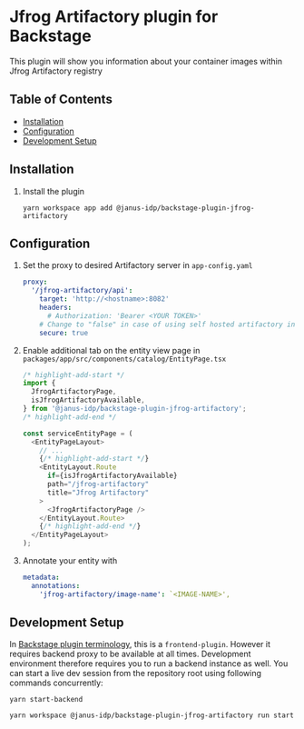 # Jfrog Artifactory plugin for Backstage

This plugin will show you information about your container images within Jfrog Artifactory registry

## Table of Contents

- [Installation](#installation)
- [Configuration](#configuration)
- [Development Setup](#development-setup)

## Installation

1. Install the plugin

   ```console
   yarn workspace app add @janus-idp/backstage-plugin-jfrog-artifactory
   ```

## Configuration

1. Set the proxy to desired Artifactory server in `app-config.yaml`

   ```yaml title="app-config.yaml"
   proxy:
     '/jfrog-artifactory/api':
       target: 'http://<hostname>:8082'
       headers:
         # Authorization: 'Bearer <YOUR TOKEN>'
       # Change to "false" in case of using self hosted artifactory instance with a self-signed certificate
       secure: true
   ```

2. Enable additional tab on the entity view page in `packages/app/src/components/catalog/EntityPage.tsx`

   ```ts title="packages/app/src/components/catalog/EntityPage.tsx"
   /* highlight-add-start */
   import {
     JfrogArtifactoryPage,
     isJfrogArtifactoryAvailable,
   } from '@janus-idp/backstage-plugin-jfrog-artifactory';
   /* highlight-add-end */

   const serviceEntityPage = (
     <EntityPageLayout>
       // ...
       {/* highlight-add-start */}
       <EntityLayout.Route
         if={isJfrogArtifactoryAvailable}
         path="/jfrog-artifactory"
         title="Jfrog Artifactory"
       >
         <JfrogArtifactoryPage />
       </EntityLayout.Route>
       {/* highlight-add-end */}
     </EntityPageLayout>
   );
   ```

3. Annotate your entity with

   ```yaml title="catalog-info.yaml"
   metadata:
     annotations:
       'jfrog-artifactory/image-name': `<IMAGE-NAME>',
   ```

## Development Setup

In [Backstage plugin terminology](https://backstage.io/docs/local-dev/cli-build-system#package-roles), this is a `frontend-plugin`. However it requires backend proxy to be available at all times. Development environment therefore requires you to run a backend instance as well. You can start a live dev session from the repository root using following commands concurrently:

```console
yarn start-backend
```

```console
yarn workspace @janus-idp/backstage-plugin-jfrog-artifactory run start
```
